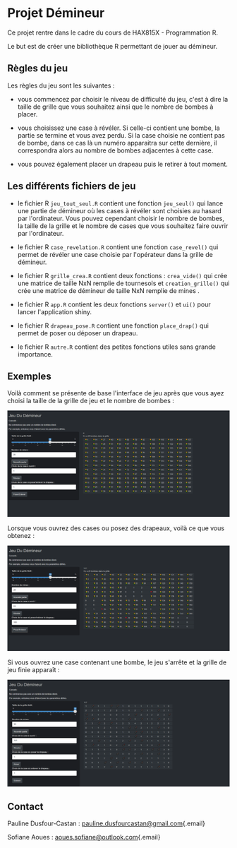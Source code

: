 # Projet Démineur

Ce projet rentre dans le cadre du cours de HAX815X - Programmation R.

Le but est de créer une bibliothèque R permettant de jouer au démineur.

## Règles du jeu

Les règles du jeu sont les suivantes :

-   vous commencez par choisir le niveau de difficulté du jeu, c'est à dire la taille de grille que vous souhaitez ainsi que le nombre de bombes à placer.

-   vous choisissez une case à révéler. Si celle-ci contient une bombe, la partie se termine et vous avez perdu. Si la case choisie ne contient pas de bombe, dans ce cas là un numéro apparaitra sur cette dernière, il correspondra alors au nombre de bombes adjacentes à cette case.

-   vous pouvez également placer un drapeau puis le retirer à tout moment.

## Les différents fichiers de jeu

-   le fichier R `jeu_tout_seul.R` contient une fonction `jeu_seul()` qui lance une partie de démineur où les cases à révéler sont choisies au hasard par l'ordinateur. Vous pouvez cependant choisir le nombre de bombes, la taille de la grille et le nombre de cases que vous souhaitez faire ouvrir par l'ordinateur.

-   le fichier R `case_revelation.R` contient une fonction `case_revel()` qui permet de révéler une case choisie par l'opérateur dans la grille de démineur.

-   le fichier R `grille_crea.R` contient deux fonctions : `crea_vide()` qui crée une matrice de taille NxN remplie de tournesols et `creation_grille()` qui crée une matrice de démineur de taille NxN remplie de mines .

-   le fichier R `app.R` contient les deux fonctions `server()` et `ui()` pour lancer l'application shiny.

-   le fichier R `drapeau_pose.R` contient une fonction `place_drap()` qui permet de poser ou déposer un drapeau.

-   le fichier R `autre.R` contient des petites fonctions utiles sans grande importance.

## Exemples

Voilà comment se présente de base l'interface de jeu après que vous ayez choisi la taille de la grille de jeu et le nombre de bombes :

<p align="center">

<img src="https://github.com/paulinedusfourcastan/Programmation-R-/blob/main/img5.png" title="dem" width="600"/>

</p>

Lorsque vous ouvrez des cases ou posez des drapeaux, voilà ce que vous obtenez :

<p align="center">

<img src="https://github.com/paulinedusfourcastan/Programmation-R-/blob/main/img6.png" title="dem" width="600"/>

</p>

Si vous ouvrez une case contenant une bombe, le jeu s'arrête et la grille de jeu finie apparaît :

<p align="center">

<img src="https://github.com/paulinedusfourcastan/Programmation-R-/blob/main/img4.png" title="dem" width="600"/>

</p>

## Contact

Pauline Dusfour-Castan : [pauline.dusfourcastan\@gmail.com](mailto:pauline.dusfourcastan@gmail.com){.email}

Sofiane Aoues : [aoues.sofiane\@outlook.com](mailto:aoues.sofiane@outlook.com){.email}
